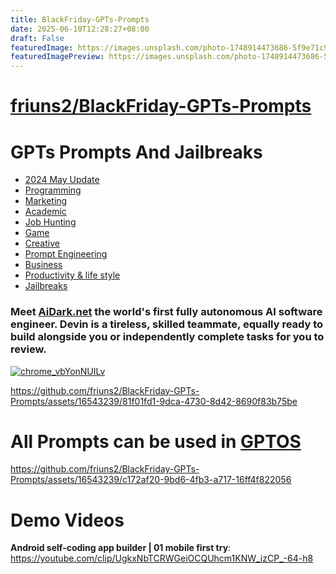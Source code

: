 ```yaml
---
title: BlackFriday-GPTs-Prompts
date: 2025-06-10T12:28:27+08:00
draft: False
featuredImage: https://images.unsplash.com/photo-1748914473686-5f9e71c96658?ixid=M3w0NjAwMjJ8MHwxfHJhbmRvbXx8fHx8fHx8fDE3NDk1Mjk2MTJ8&ixlib=rb-4.1.0
featuredImagePreview: https://images.unsplash.com/photo-1748914473686-5f9e71c96658?ixid=M3w0NjAwMjJ8MHwxfHJhbmRvbXx8fHx8fHx8fDE3NDk1Mjk2MTJ8&ixlib=rb-4.1.0
---
```


# [friuns2/BlackFriday-GPTs-Prompts](https://github.com/friuns2/BlackFriday-GPTs-Prompts)

# GPTs Prompts And Jailbreaks

- [2024 May Update](./2024-May-Update.md)
- [Programming](./Programming.md)
- [Marketing](./Marketing.md)
- [Academic](./Academic.md)
- [Job Hunting](./Job-Hunting.md)
- [Game](./Game.md)
- [Creative](./Creative.md)
- [Prompt Engineering](./Prompt-Engineering.md)
- [Business](./Business.md)
- [Productivity & life style](./Productivity-&-life-style.md)
- [Jailbreaks](./Jailbreaks.md)

### Meet [AiDark.net](https://aidark.net/) the world's first fully autonomous AI software engineer. Devin is a tireless, skilled teammate, equally ready to build alongside you or independently complete tasks for you to review.

[![chrome_vbYonNUILv](https://github.com/friuns2/BlackFriday-GPTs-Prompts/assets/16543239/32800aa2-ea2c-4128-9d83-b64e3ce401b9)](https://www.youtube.com/watch?v=P-wWIpqe2CM)

https://github.com/friuns2/BlackFriday-GPTs-Prompts/assets/16543239/81f01fd1-9dca-4730-8d42-8690f83b75be





# All Prompts can be used in [GPTOS](https://play.google.com/store/apps/details?id=gptos.intelligence.assistant)

https://github.com/friuns2/BlackFriday-GPTs-Prompts/assets/16543239/c172af20-9bd6-4fb3-a717-16ff4f822056
# Demo Videos 
**Android self-coding app builder | 01 mobile first try**: https://youtube.com/clip/UgkxNbTCRWGeiOCQUhcm1KNW_izCP_-64-h8



